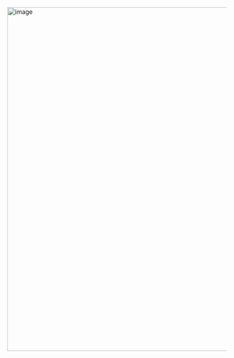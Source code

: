 <img width="790" alt="image" src="https://user-images.githubusercontent.com/98778914/181422589-50213f28-25e5-4f5e-8578-479942ab3ab4.png">
